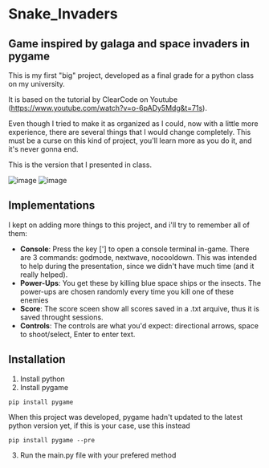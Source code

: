 # Snake_Invaders
 ## Game inspired by galaga and space invaders in pygame

This is my first "big" project, developed as a final grade for a python class on my university. 

It is based on the tutorial by ClearCode on Youtube (https://www.youtube.com/watch?v=o-6pADy5Mdg&t=71s).

Even though I tried to make it as organized as I could, now with a little more experience, there are several things that I would change completely. This must be a curse on this kind of project, you'll learn more as you do it, and it's never gonna end. 

This is the version that I presented in class. 

![image](https://user-images.githubusercontent.com/120763485/208255588-3742cc0c-6df6-4dab-b00c-7aaaa08a3139.png)
![image](https://user-images.githubusercontent.com/120763485/208255631-b6c54e2b-eb3a-464c-9345-b4b004bfe389.png)

## Implementations
I kept on adding more things to this project, and i'll try to remember all of them:
* **Console**: Press the key ['] to open a console terminal in-game. There are 3 commands: godmode, nextwave, nocooldown.
  This was intended to help during the presentation, since we didn't have much time (and it really helped).
* **Power-Ups**: You get these by killing blue space ships or the insects. The power-ups are chosen randomly every time you kill one of these enemies
* **Score**: The score sceen show all scores saved in a .txt arquive, thus it is saved throught sessions. 
* **Controls**: The controls are what you'd expect: directional arrows, space to shoot/select, Enter to enter text. 

## Installation
1. Install python
2. Install pygame
```
pip install pygame
```
When this project was developed, pygame hadn't updated to the latest python version yet, if this is your case, use this instead
```
pip install pygame --pre
```
3. Run the main.py file with your prefered method
